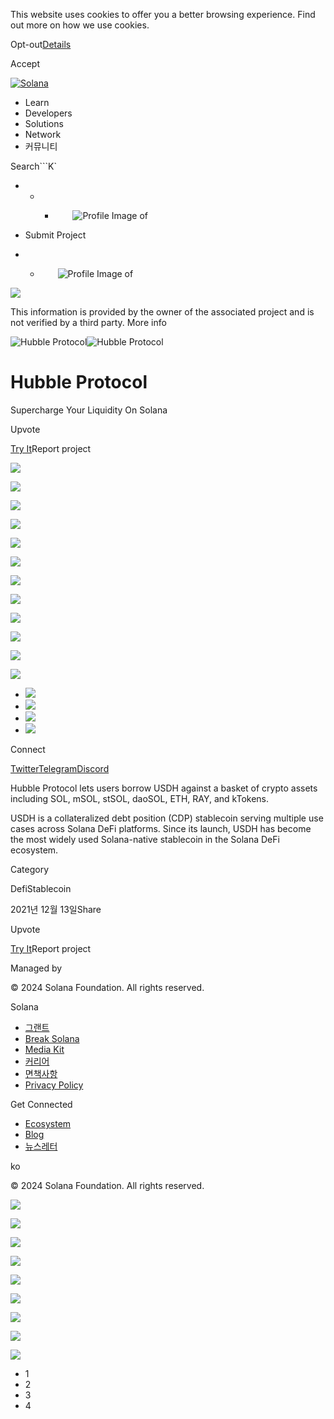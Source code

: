 This website uses cookies to offer you a better browsing experience. Find out
more on how we use cookies.

Opt-out[Details](/ko/privacy-policy#collection-of-information)

Accept

[![Solana](/_next/static/media/logotype.e4df684f.svg)](/ko)

  * Learn
  * Developers
  * Solutions
  * Network
  * 커뮤니티

Search```K`

  *   *   * ![](data:image/svg+xml,%3csvg%20xmlns=%27http://www.w3.org/2000/svg%27%20version=%271.1%27%20width=%2728%27%20height=%2728%27/%3e)![Profile Image of ](/_next/static/media/ecosystem_user.7ebb52fa.svg)

  * Submit Project
  *   * ![](data:image/svg+xml,%3csvg%20xmlns=%27http://www.w3.org/2000/svg%27%20version=%271.1%27%20width=%2728%27%20height=%2728%27/%3e)![Profile Image of ](/_next/static/media/ecosystem_user.7ebb52fa.svg)

![](/_next/image?url=%2F_next%2Fstatic%2Fmedia%2Fhero.631479cd.png&w=3840&q=75)

This information is provided by the owner of the associated project and is not
verified by a third party. More info

![Hubble
Protocol](/_next/image?url=%2Fapi%2Fprojectimg%2Fckx53qnvf162309mbwunb11m5%3Ftype%3DLOGO&w=3840&q=75)![Hubble
Protocol](/_next/image?url=%2Fapi%2Fprojectimg%2Fckx53qnvf162309mbwunb11m5%3Ftype%3DLOGO&w=3840&q=75)

# Hubble Protocol

Supercharge Your Liquidity On Solana

Upvote

[Try It](https://hubbleprotocol.io/)Report project

![](/api/projectimg/ckx53qnvf162309mbwunb11m5?type=IMG&number=0)

![](/api/projectimg/ckx53qnvf162309mbwunb11m5?type=IMG&number=1)

![](/api/projectimg/ckx53qnvf162309mbwunb11m5?type=IMG&number=2)

![](/api/projectimg/ckx53qnvf162309mbwunb11m5?type=IMG&number=3)

![](/api/projectimg/ckx53qnvf162309mbwunb11m5?type=IMG&number=0)

![](/api/projectimg/ckx53qnvf162309mbwunb11m5?type=IMG&number=1)

![](/api/projectimg/ckx53qnvf162309mbwunb11m5?type=IMG&number=2)

![](/api/projectimg/ckx53qnvf162309mbwunb11m5?type=IMG&number=3)

![](/api/projectimg/ckx53qnvf162309mbwunb11m5?type=IMG&number=0)

![](/api/projectimg/ckx53qnvf162309mbwunb11m5?type=IMG&number=1)

![](/api/projectimg/ckx53qnvf162309mbwunb11m5?type=IMG&number=2)

![](/api/projectimg/ckx53qnvf162309mbwunb11m5?type=IMG&number=3)

  * ![](/_next/image?url=%2Fapi%2Fprojectimg%2Fckx53qnvf162309mbwunb11m5%3Ftype%3DIMG%26number%3D0&w=3840&q=75)
  * ![](/_next/image?url=%2Fapi%2Fprojectimg%2Fckx53qnvf162309mbwunb11m5%3Ftype%3DIMG%26number%3D1&w=3840&q=75)
  * ![](/_next/image?url=%2Fapi%2Fprojectimg%2Fckx53qnvf162309mbwunb11m5%3Ftype%3DIMG%26number%3D2&w=3840&q=75)
  * ![](/_next/image?url=%2Fapi%2Fprojectimg%2Fckx53qnvf162309mbwunb11m5%3Ftype%3DIMG%26number%3D3&w=3840&q=75)

Connect

[Twitter](https://twitter.com/HubbleProtocol)[Telegram](https://t.me/hubbleprotocol)[Discord](https://discord.com/invite/7vv3WM8TQn)

Hubble Protocol lets users borrow USDH against a basket of crypto assets
including SOL, mSOL, stSOL, daoSOL, ETH, RAY, and kTokens.

USDH is a collateralized debt position (CDP) stablecoin serving multiple use
cases across Solana DeFi platforms. Since its launch, USDH has become the most
widely used Solana-native stablecoin in the Solana DeFi ecosystem.

Category

DefiStablecoin

2021년 12월 13일Share

Upvote

[Try It](https://hubbleprotocol.io/)Report project

Managed by

[](/ko)

[](/youtube)[](/twitter)[](/discord)[](/reddit)[](/github)[](/telegram)

© 2024 Solana Foundation. All rights reserved.

Solana

  * [그랜트](https://solana.org/grants)
  * [Break Solana](https://break.solana.com/)
  * [Media Kit](/ko/branding)
  * [커리어](https://jobs.solana.com/)
  * [면책사항](/ko/tos)
  * [Privacy Policy](/ko/privacy-policy)

Get Connected

  * [Ecosystem](/ko/ecosystem)
  * [Blog](/ko/news)
  * [뉴스레터](/ko/newsletter)

ko

© 2024 Solana Foundation. All rights reserved.

![](/api/projectimg/ckx53qnvf162309mbwunb11m5?type=IMG&number=3)

![](/api/projectimg/ckx53qnvf162309mbwunb11m5?type=IMG&number=0)

![](/api/projectimg/ckx53qnvf162309mbwunb11m5?type=IMG&number=1)

![](/api/projectimg/ckx53qnvf162309mbwunb11m5?type=IMG&number=2)

![](/api/projectimg/ckx53qnvf162309mbwunb11m5?type=IMG&number=3)

![](/api/projectimg/ckx53qnvf162309mbwunb11m5?type=IMG&number=0)

![](/api/projectimg/ckx53qnvf162309mbwunb11m5?type=IMG&number=1)

![](/api/projectimg/ckx53qnvf162309mbwunb11m5?type=IMG&number=2)

![](/api/projectimg/ckx53qnvf162309mbwunb11m5?type=IMG&number=3)

  * 1
  * 2
  * 3
  * 4

